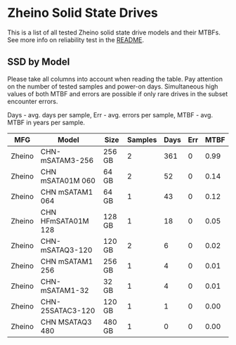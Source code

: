 Zheino Solid State Drives
=========================

This is a list of all tested Zheino solid state drive models and their MTBFs. See
more info on reliability test in the [README](https://github.com/bsdhw/SMART).

SSD by Model
------------

Please take all columns into account when reading the table. Pay attention on the
number of tested samples and power-on days. Simultaneous high values of both MTBF
and errors are possible if only rare drives in the subset encounter errors.

Days - avg. days per sample,
Err  - avg. errors per sample,
MTBF - avg. MTBF in years per sample.

| MFG       | Model              | Size   | Samples | Days  | Err   | MTBF |
|-----------|--------------------|--------|---------|-------|-------|------|
| Zheino    | CHN-mSATAM3-256    | 256 GB | 2       | 361   | 0     | 0.99   |
| Zheino    | CHN mSATA01M 060   | 64 GB  | 2       | 52    | 0     | 0.14   |
| Zheino    | CHN mSATAM1 064    | 64 GB  | 1       | 43    | 0     | 0.12   |
| Zheino    | CHN HFmSATA01M 128 | 128 GB | 1       | 18    | 0     | 0.05   |
| Zheino    | CHN-mSATAQ3-120    | 120 GB | 2       | 6     | 0     | 0.02   |
| Zheino    | CHN mSATAM1 256    | 256 GB | 1       | 4     | 0     | 0.01   |
| Zheino    | CHN-mSATAM1-32     | 32 GB  | 1       | 4     | 0     | 0.01   |
| Zheino    | CHN-25SATAC3-120   | 120 GB | 1       | 1     | 0     | 0.00   |
| Zheino    | CHN MSATAQ3 480    | 480 GB | 1       | 0     | 0     | 0.00   |
